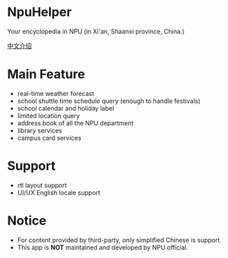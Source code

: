 # NpuHelper

Your encyclopedia in NPU (in Xi'an, Shaanxi province, China.)

[中文介绍](/README-zh_CN.md)

# Main Feature

+ real-time weather forecast
+ school shuttle time schedule query (enough to handle festivals)
+ school calendar and holiday label
+ limited location query
+ address book of all the NPU department
+ library services
+ campus card services

# Support

+ rtl layout support
+ UI/UX English locale support

# Notice

+ For content provided by third-party, only simplified Chinese is support.
+ This app is **NOT** maintained and developed by NPU official.
